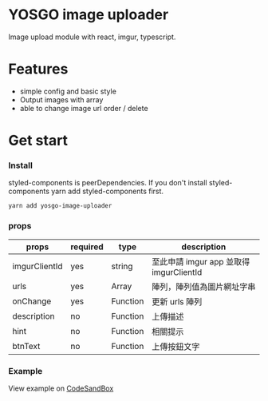 # YOSGO image uploader

Image upload module with react, imgur, typescript.

# Features

- simple config and basic style
- Output images with array
- able to change image url order / delete

# Get start

### Install

styled-components is peerDependencies. If you don't install styled-components yarn add styled-components first.

```
yarn add yosgo-image-uploader
```

### props

| props         | required | type          | description                             |
| ------------- | -------- | ------------- | --------------------------------------- |
| imgurClientId | yes      | string        | 至此申請 imgur app 並取得 imgurClientId |
| urls          | yes      | Array<string> | 陣列，陣列值為圖片網址字串              |
| onChange      | yes      | Function      | 更新 urls 陣列                          |
| description   | no       | Function      | 上傳描述                                |
| hint          | no       | Function      | 相關提示                                |
| btnText       | no       | Function      | 上傳按鈕文字                            |

### Example

View example on [CodeSandBox](https://codesandbox.io/s/y068qqql6z)
